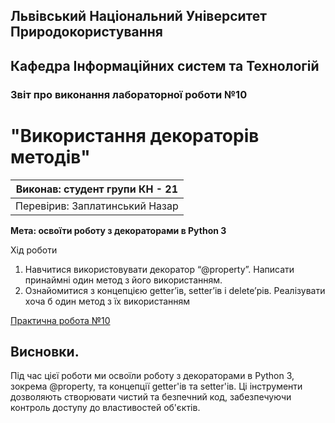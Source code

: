 ## Львівський Національний Університет Природокористування

## Кафедра Інформаційних систем та Технологій

### Звіт про виконання лабораторної роботи №10

# "Використання декораторів методів"

| Виконав: студент групи КН - 21 |
| ------------------------------ |
| Перевірив: Заплатинський Назар |

**Мета: освоїти роботу з декораторами в Python 3**

Хід роботи

1. Навчитися використовувати декоратор “@property”. Написати принаймні один метод з його використанням.
2. Ознайомитися з концепцією getter’ів, setter’ів і delete’рів. Реалізувати хоча б один метод з їх використанням

[Практична робота №10](./script.py)

## Висновки.

Під час цієї роботи ми освоїли роботу з декораторами в Python 3, зокрема @property, та концепції getter'ів та setter'ів. Ці інструменти дозволяють створювати чистий та безпечний код, забезпечуючи контроль доступу до властивостей об'єктів.
